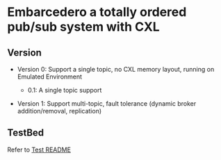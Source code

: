 # Embarcedero a totally ordered pub/sub system with CXL

## Version
- Version 0: Support a single topic, no CXL memory layout, running on Emulated Environment
	* 0.1: A single topic support

- Version 1: Support multi-topic, fault tolerance (dynamic broker addition/removal, replication)


## TestBed
Refer to [Test README](Embarcadero/tests/README.md)
